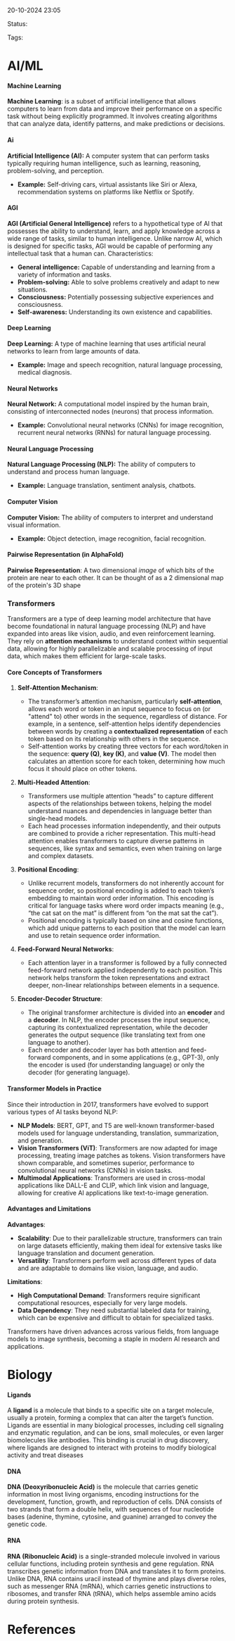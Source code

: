 
20-10-2024 23:05

Status:

Tags: 


# AI/ML

#### Machine Learning
**Machine Learning**: is a subset of artificial intelligence that allows computers to learn from data and improve their performance on a specific task without being explicitly programmed. It involves creating algorithms that can analyze data, identify patterns, and make predictions or decisions.

#### Ai
**Artificial Intelligence (AI):** A computer system that can perform tasks typically requiring human intelligence, such as learning, reasoning, problem-solving, and perception.

- **Example:** Self-driving cars, virtual assistants like Siri or Alexa, recommendation systems on platforms like Netflix or Spotify.

#### AGI 
**AGI (Artificial General Intelligence)** refers to a hypothetical type of AI that possesses the ability to understand, learn, and apply knowledge across a wide range of tasks, similar to human intelligence. Unlike narrow AI, which is designed for specific tasks, AGI would be capable of performing any intellectual task that a human can.
Characteristics:
- **General intelligence:** Capable of understanding and learning from a variety of information and tasks.
- **Problem-solving:** Able to solve problems creatively and adapt to new situations.
- **Consciousness:** Potentially possessing subjective experiences and consciousness.
- **Self-awareness:** Understanding its own existence and capabilities.

#### Deep Learning
**Deep Learning:** A type of machine learning that uses artificial neural networks to learn from large amounts of data.

- **Example:** Image and speech recognition, natural language processing, medical diagnosis.
#### Neural Networks
**Neural Network:** A computational model inspired by the human brain, consisting of interconnected nodes (neurons) that process information.

- **Example:** Convolutional neural networks (CNNs) for image recognition, recurrent neural networks (RNNs) for natural language processing.

#### Neural Language Processing
**Natural Language Processing (NLP):** The ability of computers to understand and process human language.

- **Example:** Language translation, sentiment analysis, chatbots.

#### Computer Vision
**Computer Vision:** The ability of computers to interpret and understand visual information.
- **Example:** Object detection, image recognition, facial recognition.

#### Pairwise Representation (in AlphaFold)
**Pairwise Representation**: A two dimensional *image* of which bits of the protein are near to each other. It can be thought of as a 2 dimensional map of the protein's 3D shape 


### Transformers
Transformers are a type of deep learning model architecture that have become foundational in natural language processing (NLP) and have expanded into areas like vision, audio, and even reinforcement learning. They rely on **attention mechanisms** to understand context within sequential data, allowing for highly parallelizable and scalable processing of input data, which makes them efficient for large-scale tasks.

#### Core Concepts of Transformers

1. **Self-Attention Mechanism**:
    
    - The transformer’s attention mechanism, particularly **self-attention**, allows each word or token in an input sequence to focus on (or "attend" to) other words in the sequence, regardless of distance. For example, in a sentence, self-attention helps identify dependencies between words by creating a **contextualized representation** of each token based on its relationship with others in the sequence.
    - Self-attention works by creating three vectors for each word/token in the sequence: **query (Q)**, **key (K)**, and **value (V)**. The model then calculates an attention score for each token, determining how much focus it should place on other tokens.
2. **Multi-Headed Attention**:
    
    - Transformers use multiple attention “heads” to capture different aspects of the relationships between tokens, helping the model understand nuances and dependencies in language better than single-head models.
    - Each head processes information independently, and their outputs are combined to provide a richer representation. This multi-head attention enables transformers to capture diverse patterns in sequences, like syntax and semantics, even when training on large and complex datasets.
3. **Positional Encoding**:
    
    - Unlike recurrent models, transformers do not inherently account for sequence order, so positional encoding is added to each token’s embedding to maintain word order information. This encoding is critical for language tasks where word order impacts meaning (e.g., “the cat sat on the mat” is different from “on the mat sat the cat”).
    - Positional encoding is typically based on sine and cosine functions, which add unique patterns to each position that the model can learn and use to retain sequence order information.
4. **Feed-Forward Neural Networks**:
    
    - Each attention layer in a transformer is followed by a fully connected feed-forward network applied independently to each position. This network helps transform the token representations and extract deeper, non-linear relationships between elements in a sequence.
5. **Encoder-Decoder Structure**:
    
    - The original transformer architecture is divided into an **encoder** and a **decoder**. In NLP, the encoder processes the input sequence, capturing its contextualized representation, while the decoder generates the output sequence (like translating text from one language to another).
    - Each encoder and decoder layer has both attention and feed-forward components, and in some applications (e.g., GPT-3), only the encoder is used (for understanding language) or only the decoder (for generating language).

#### Transformer Models in Practice

Since their introduction in 2017, transformers have evolved to support various types of AI tasks beyond NLP:

- **NLP Models**: BERT, GPT, and T5 are well-known transformer-based models used for language understanding, translation, summarization, and generation.
- **Vision Transformers (ViT)**: Transformers are now adapted for image processing, treating image patches as tokens. Vision transformers have shown comparable, and sometimes superior, performance to convolutional neural networks (CNNs) in vision tasks.
- **Multimodal Applications**: Transformers are used in cross-modal applications like DALL-E and CLIP, which link vision and language, allowing for creative AI applications like text-to-image generation.

#### Advantages and Limitations

**Advantages**:

- **Scalability**: Due to their parallelizable structure, transformers can train on large datasets efficiently, making them ideal for extensive tasks like language translation and document generation.
- **Versatility**: Transformers perform well across different types of data and are adaptable to domains like vision, language, and audio.

**Limitations**:

- **High Computational Demand**: Transformers require significant computational resources, especially for very large models.
- **Data Dependency**: They need substantial labeled data for training, which can be expensive and difficult to obtain for specialized tasks.

Transformers have driven advances across various fields, from language models to image synthesis, becoming a staple in modern AI research and applications.

# Biology
#### Ligands
A **ligand** is a molecule that binds to a specific site on a target molecule, usually a protein, forming a complex that can alter the target’s function. Ligands are essential in many biological processes, including cell signaling and enzymatic regulation, and can be ions, small molecules, or even larger biomolecules like antibodies. This binding is crucial in drug discovery, where ligands are designed to interact with proteins to modify biological activity and treat diseases

#### DNA
**DNA (Deoxyribonucleic Acid)** is the molecule that carries genetic information in most living organisms, encoding instructions for the development, function, growth, and reproduction of cells. DNA consists of two strands that form a double helix, with sequences of four nucleotide bases (adenine, thymine, cytosine, and guanine) arranged to convey the genetic code.

#### RNA
**RNA (Ribonucleic Acid)** is a single-stranded molecule involved in various cellular functions, including protein synthesis and gene regulation. RNA transcribes genetic information from DNA and translates it to form proteins. Unlike DNA, RNA contains uracil instead of thymine and plays diverse roles, such as messenger RNA (mRNA), which carries genetic instructions to ribosomes, and transfer RNA (tRNA), which helps assemble amino acids during protein synthesis.

# References